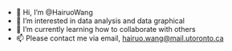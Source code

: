 - 👋 Hi, I’m @HairuoWang
- 👀 I’m interested in data analysis and data graphical
- 🌱 I’m currently learning how to collaborate with others
- 📫 Please contact me via email, hairuo.wang@mail.utoronto.ca

<!---
HairuoWang/HairuoWang is a ✨ special ✨ repository because its `README.md` (this file) appears on your GitHub profile.
You can click the Preview link to take a look at your changes.
--->
